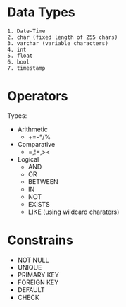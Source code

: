# Data Types
	1. Date-Time
	2. char (fixed length of 255 chars)
	3. varchar (variable characters)
	4. int
	5. float
	6. bool 
	7. timestamp

# Operators 
Types:
- Arithmetic
	- +=-*/%
- Comparative
	-  =,!=,><
- Logical
	- AND
	- OR 
	- BETWEEN
	- IN
	- NOT
	- EXISTS
	- LIKE (using wildcard charaters)

# Constrains
- NOT NULL
- UNIQUE 
- PRIMARY KEY
- FOREIGN KEY
- DEFAULT
- CHECK
